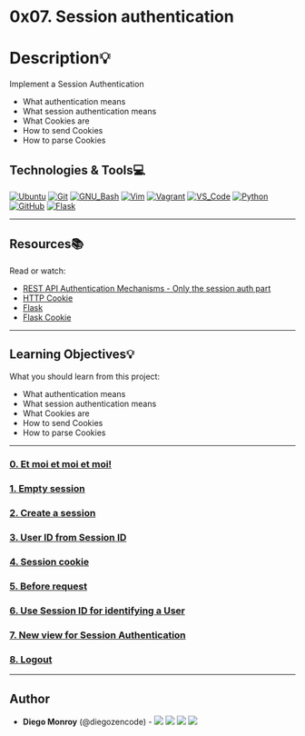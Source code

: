 # 0x07. Session authentication

# Description:bulb:

Implement a Session Authentication

- What authentication means
- What session authentication means
- What Cookies are
- How to send Cookies
- How to parse Cookies

## Technologies & Tools:computer:

[![Ubuntu](https://img.shields.io/badge/≡-Ubuntu-E95420?&style=flat-square&logo=Ubuntu&labelColor=282828)](https://ubuntu.com/)
[![Git](https://img.shields.io/badge/≡-Git-F05032?logo=git&style=flat-square&labelColor=282828)](https://git-scm.com/)
[![GNU_Bash](https://img.shields.io/badge/≡-GNU_Bash-4EAA25?logo=GNU-Bash&style=flat-square&labelColor=282828)](https://www.gnu.org/software/bash/)
[![Vim](https://img.shields.io/badge/≡-Vim-019733?logo=Vim&style=flat-square&logoColor=019733&labelColor=282828)](https://www.vim.org/)
[![Vagrant](https://img.shields.io/badge/≡-Vagrant-1563FF?logo=vagrant&style=flat-square&logoColor=1563FF&labelColor=282828)](https://www.vagrantup.com/)
[![VS_Code](https://img.shields.io/badge/≡-VS_Code-007ACC?logo=visual-studio-code&style=flat-square&logoColor=007ACC&labelColor=282828)](https://code.visualstudio.com/)
[![Python](https://img.shields.io/badge/≡-Python-3776AB?logo=Python&style=flat-square&labelColor=282828)](https://www.python.org/)
[![GitHub](https://img.shields.io/badge/≡-GitHub-181717?logo=GitHub&style=flat-square&labelColor=282828)](https://github.com/)
[![Flask](https://img.shields.io/badge/≡-Flask-000000?logo=Flask&style=flat-square&labelColor=282828)](https://flask.palletsprojects.com/en/1.1.x/)

---

## Resources:books:

Read or watch:

- [REST API Authentication Mechanisms - Only the session auth part](https://www.youtube.com/watch?v=501dpx2IjGY)
- [HTTP Cookie](https://developer.mozilla.org/en-US/docs/Web/HTTP/Headers/Cookie)
- [Flask](https://palletsprojects.com/p/flask/)
- [Flask Cookie](https://flask.palletsprojects.com/en/1.1.x/quickstart/#cookies)

---

## Learning Objectives:bulb:

What you should learn from this project:

- What authentication means
- What session authentication means
- What Cookies are
- How to send Cookies
- How to parse Cookies

---

### [0. Et moi et moi et moi!](./api/v1/app.py)

### [1. Empty session](./api/v1/auth/session_auth.py)

### [2. Create a session](./api/v1/auth/session_auth.py)

### [3. User ID from Session ID](./api/v1/auth/session_auth.py)

### [4. Session cookie](./api/v1/auth/auth.py)

### [5. Before request](./api/v1/app.py)

### [6. Use Session ID for identifying a User](./api/v1/auth/session_auth.py)

### [7. New view for Session Authentication](./api/v1/views/session_auth.py)

### [8. Logout](./api/v1/auth/session_auth.py)

---

## Author

- **Diego Monroy** (@diegozencode) - [<img src="https://img.shields.io/badge/Portfolio-20d6fe.svg?&style=plastic"/>](https://diegozencode.github.io/)
  [<img src="https://img.shields.io/badge/Twitter-1DA1F2.svg?&style=plastic&logo=twitter&logoColor=white"/>](https://twitter.com/diegozencode)
  [<img src="https://img.shields.io/badge/Linkedin-0A66C2.svg?&style=plastic&logo=linkedin&logoColor=white"/>](https://www.linkedin.com/in/diegozencode)
  [<img src="https://img.shields.io/badge/GitHub-181717.svg?&style=plastic&logo=github&logoColor=white"/>](https://github.com/diegozencode)
